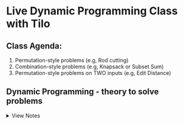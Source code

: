 # Live Dynamic Programming Class with Tilo

## Class Agenda: 

1. Permutation-style problems (e.g, Rod cutting)
2. Combination-style problems (e.g, Knapsack or Subset Sum)
3. Permutation-style problems on TWO inputs (e.g, Edit Distance)


## Dynamic Programming - theory to solve problems

<details>
  <summary>View Notes</summary>

There are 2 formal properties of DP:

1. Optimal Substructure:
	- the solution to the subproblem doesn't change
	- if it doesn't change, we can store it (memoize it)
2. Overlapping subproblems:
	- the solution to at least one subproblem is used more than once
	- memoization is a good use of memory
		- pascals triangle (it's a directed graph)

- Recursion is implied.

### Solving DP prolems in an interview:

- missing a DP problem doesn't make you stand out
	- it shows you are confident in coding
	- rushing to a recursion solution and programming means you may have missed the DP
		- which means maybe the problem was too easy and might make the next question they give you even hearder
- it's better to have an opinion than ask if you should use DP

a. writing code in *recursion* and you notice repeating structures
	- memoization (but has short coming)
		- `is it computed use it or not, if not store it`
	- bottom up
b. start by reasoning about the structure of the *recursive* PD table
c. write a recurrence (*recursive* formula) by using from proof by induction

- *recursion* is at heart of DP

What if we can't figure out the recursive solution?

### Solving *hard* problems in 45 minutes

Stages of problems:

1. Easy: you know what to do
2. Medium: I know some patterns that can be tried
3. Hard: No immediate idea

- just throwing out an idea or pattern means nothing

### How to get out of panic mode *(Mainly for DP)*

- Stay calm and take an inventory of what I *do* know
	- Examples:
		- problem size can be reduced
		- solution for a special case / small case is obvious
	- Typical DP questions contain words:
		- counting
		- optimization (min, max)
		- validate the structure (there's a rule does the input follow that rule?)
- Solve examples:
	- you have the time don't skip it
	- treat every example as a puzzle
		- every example can be solved by a 12 year old
	- use the language of the problem 
	- if you suspect DP, do examples small to large

<details>



## American Football scores

<details>
  <summary>View Notes</summary>

### American Football scores

Possible scores: [2, 3, 6]

Question: Given a final score "S", how many ways are there to reach "S"

Example: 

```
S = 7

1. 2->2->3
2. 2->3->2
3. 3->2->2

Answer: 3
```

1. Can the problem size be reduced?
	- s = 5 and 2+3 or 3+2, so 2
	- s = 2 and 2, so 1 but too little info because of s = 3 then the answer isn't possible
	- keep using the language "american football" and "score"

2. Do self example problems:

| score   | 0 | 1 | 2 | 3 | 4 | 5 | 6 | 7 | 8 |
|---------|---|---|---|---|---|---|---|---|---|
|# of ways| 1 | 0 | 1 | 1 | 1 | 2 | 3 | 3 | 6 |

- how many of 0? 
	- initially I thought 0 because of the language of the problem
	- a game can end with no points

- 6 = 6, 2+2+2, 3+3 = 3
- 7 = 2+2+3, 2+3+2, 3+2+2 = 3 

3. How did we solve it using examples?
	- and formulate an algo to do the same thing we did as a humman
	- for DP find the recursion <- if i can do this I'm done

Solving for 8 using previous answers
- using the scores what scores previously occurred and take their count

```
8-2=6 [2->2-2]->2 = 8
	  [3->3]-> 2 = 8
	  [6]->2 = 8

8-3=5 [2->3]->3
	  [3->2]->3

8-6=5 [2]->6 

Total: 6
```

So we can formulate:
`row(s) = row(s-2)+row(s-3)+row(s-6)`

wrap this into a loop and we have the answer.

<details>